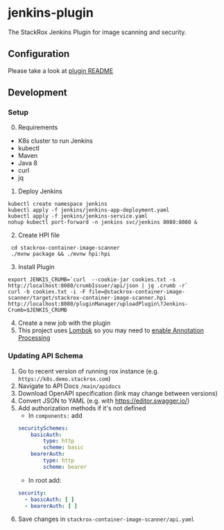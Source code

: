 # jenkins-plugin

The StackRox Jenkins Plugin for image scanning and security.

## Configuration

Please take a look at [plugin README](stackrox-container-image-scanner/README.md)

## Development

### Setup

0. Requirements

- K8s cluster to run Jenkins
- kubectl
- Maven
- Java 8
- curl
- jq

1. Deploy Jenkins

```
kubectl create namespace jenkins
kubectl apply -f jenkins/jenkins-app-deployment.yaml
kubectl apply -f jenkins/jenkins-service.yaml
nohup kubectl port-forward -n jenkins svc/jenkins 8080:8080 &
```

2. Create HPI file

```
 cd stackrox-container-image-scanner
 ./mvnw package && ./mvnw hpi:hpi
```

3. Install Plugin

```
export JENKIS_CRUMB=`curl  --cookie-jar cookies.txt -s http://localhost:8080/crumbIssuer/api/json | jq .crumb -r`
curl -b cookies.txt -i -F file=@stackrox-container-image-scanner/target/stackrox-container-image-scanner.hpi http://localhost:8080/pluginManager/uploadPlugin\?Jenkins-Crumb=$JENKIS_CRUMB
```

4. Create a new job with the plugin
5. This project uses [Lombok](https://projectlombok.org/) so you may need to [enable Annotation Processing](https://stackoverflow.com/q/9424364/1387612)

### Updating API Schema

1. Go to recent version of running rox instance (e.g. `https://k8s.demo.stackrox.com`)
2. Navigate to API Docs `/main/apidocs`
3. Download OpenAPI specification (link may change between versions)
4. Convert JSON to YAML (e.g. with https://editor.swagger.io/)
5. Add authorization methods if it's not defined
   - In `components:` add
    ```yaml
    securitySchemes:
        basicAuth:
            type: http
            scheme: basic
        bearerAuth:
            type: http
            scheme: bearer
    ```
    - In root add:
    ```yaml
    security:
      - basicAuth: [ ]
      - bearerAuth: [ ]
    ```
6. Save changes in `stackrox-container-image-scanner/api.yaml`
